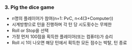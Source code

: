 ### 3. Pig the dice game
 - n명의 플레이어가 참여(n=1: PvC, n<4(3+Computer))
 - 시계방향으로 턴을 진행하며 각 턴 당 시도횟수는 무제한
 - Roll or Stop을 선택
 - 가정 먼저 100점을 획득한 플레이어(또는 컴퓨터)가 승리
 - Roll 시 1이 나오면 해당 턴에서 획득한 모든 점수는 박탈, 턴 종료